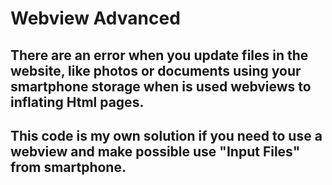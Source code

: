 # Webview Advanced
## There are an error when you update files in the website, like photos or documents using your smartphone storage when is used webviews to inflating Html pages.
## This code is my own solution if you need to use a webview and make possible use "Input Files" from smartphone.
